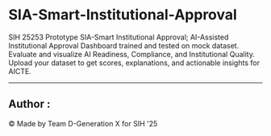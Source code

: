 # SIA-Smart-Institutional-Approval
SIH 25253 Prototype SIA-Smart Institutional Approval; AI-Assisted Institutional Approval Dashboard trained and tested on mock dataset. Evaluate and visualize AI Readiness, Compliance, and Institutional Quality. Upload your dataset to get scores, explanations, and actionable insights for AICTE. 

---

## Author : 
 © Made by Team D-Generation X for SIH '25
